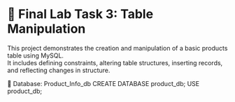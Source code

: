 # 🧪 Final Lab Task 3: Table Manipulation
This project demonstrates the creation and manipulation of a basic products table using MySQL.  
It includes defining constraints, altering table structures, inserting records, and reflecting changes in structure.

💽 Database: Product_Info_db
CREATE DATABASE product_db;
USE product_db;


